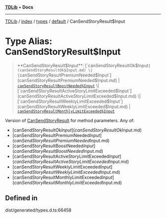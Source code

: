 [**TDLib**](../../../../../../README.md) • **Docs**

***

[TDLib](../../../../../../modules.md) / [index](../../../../../README.md) / [types](../../../README.md) / [default](../README.md) / CanSendStoryResult$Input

# Type Alias: CanSendStoryResult$Input

> **CanSendStoryResult$Input**: [`canSendStoryResultOk$Input`](canSendStoryResultOk$Input.md) \| [`canSendStoryResultPremiumNeeded$Input`](canSendStoryResultPremiumNeeded$Input.md) \| [`canSendStoryResultBoostNeeded$Input`](canSendStoryResultBoostNeeded$Input.md) \| [`canSendStoryResultActiveStoryLimitExceeded$Input`](canSendStoryResultActiveStoryLimitExceeded$Input.md) \| [`canSendStoryResultWeeklyLimitExceeded$Input`](canSendStoryResultWeeklyLimitExceeded$Input.md) \| [`canSendStoryResultMonthlyLimitExceeded$Input`](canSendStoryResultMonthlyLimitExceeded$Input.md)

Version of [CanSendStoryResult](CanSendStoryResult.md) for method parameters.
Any of:
- [canSendStoryResultOk$Input](canSendStoryResultOk$Input.md)
- [canSendStoryResultPremiumNeeded$Input](canSendStoryResultPremiumNeeded$Input.md)
- [canSendStoryResultBoostNeeded$Input](canSendStoryResultBoostNeeded$Input.md)
- [canSendStoryResultActiveStoryLimitExceeded$Input](canSendStoryResultActiveStoryLimitExceeded$Input.md)
- [canSendStoryResultWeeklyLimitExceeded$Input](canSendStoryResultWeeklyLimitExceeded$Input.md)
- [canSendStoryResultMonthlyLimitExceeded$Input](canSendStoryResultMonthlyLimitExceeded$Input.md)

## Defined in

dist/generated/types.d.ts:66458
